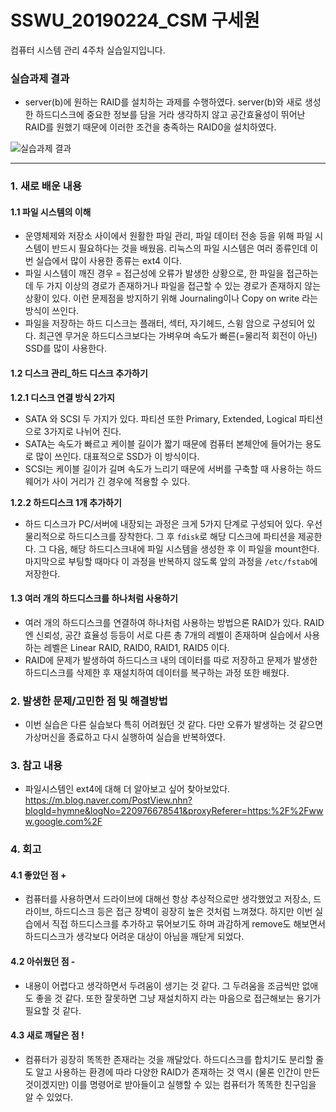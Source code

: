 # SSWU_20190224_CSM 구세원 

컴퓨터 시스템 관리 4주차 실습일지입니다.

### 실습과제 결과

- server(b)에 원하는 RAID를 설치하는 과제를 수행하였다. server(b)와 새로 생성한 하드디스크에 중요한 정보를 담을 거라 생각하지 않고 공간효율성이 뛰어난 RAID를 원했기 때문에 이러한 조건을 충족하는 RAID0을 설치하였다. 

![실습과제 결과](https://user-images.githubusercontent.com/65717358/113588123-b4dcc880-966a-11eb-8505-cb13df0f6f1c.PNG)

 
---  
### 1. 새로 배운 내용

#### 1.1 파일 시스템의 이해

- 운영체제와 저장소 사이에서 원활한 파일 관리, 파일 데이터 전송 등을 위해 파일 시스템이 반드시 필요하다는 것을 배웠음. 리눅스의 파일 시스템은 여러 종류인데 이번 실습에서 많이 사용한 종류는 ext4 이다. 
- 파일 시스템이 깨진 경우 = 접근성에 오류가 발생한 상황으로, 한 파일을 접근하는데 두 가지 이상의 경로가 존재하거나 파일을 접근할 수 있는 경로가 존재하지 않는 상황이 있다. 이런 문제점을 방지하기 위해 Journaling이나 Copy on write 라는 방식이 쓰인다. 
- 파일을 저장하는 하드 디스크는 플래터, 섹터, 자기헤드, 스윙 암으로 구성되어 있다. 최근엔 무거운 하드디스크보다는 가벼우며 속도가 빠른(=물리적 회전이 아닌) SSD를 많이 사용한다. 
 
#### 1.2 디스크 관리_하드 디스크 추가하기
**1.2.1 디스크 연결 방식 2가지** 
- SATA 와 SCSI 두 가지가 있다. 파티션 또한 Primary, Extended, Logical 파티션으로 3가지로 나뉘어 진다. 
- SATA는 속도가 빠르고 케이블 길이가 짧기 때문에 컴퓨터 본체안에 들어가는 용도로 많이 쓰인다. 대표적으로 SSD가 이 방식이다. 
- SCSI는 케이블 길이가 길며 속도가 느리기 때문에 서버를 구축할 때 사용하는 하드웨어가 사이 거리가 긴 경우에 적용할 수 있다. 

**1.2.2 하드디스크 1개 추가하기**
  - 하드 디스크가 PC/서버에 내장되는 과정은 크게 5가지 단계로 구성되어 있다. 우선 물리적으로 하드디스크를  장착한다. 그 후 `fdisk`로 해당 디스크에 파티션을 제공한다. 그 다음, 해당 하드디스크내에 파일 시스템을 생성한 후 이 파일을 mount한다. 마지막으로 부팅할 때마다 이 과정을 반복하지 않도록 앞의 과정을 `/etc/fstab`에 저장한다. 
    
#### 1.3 여러 개의 하드디스크를 하나처럼 사용하기 

- 여러 개의 하드디스크를 연결하여 하나처럼 사용하는 방법으론 RAID가 있다. RAID엔 신뢰성, 공간 효율성 등등이 서로 다른 총 7개의 레벨이 존재하며 실습에서 사용하는 레벨은 Linear RAID, RAID0, RAID1, RAID5 이다. 
- RAID에 문제가 발생하여 하드디스크 내의 데이터를 따로 저장하고 문제가 발생한 하드디스크를 삭제한 후 재설치하여 데이터를 복구하는 과정 또한 배웠다. 


### 2. 발생한 문제/고민한 점 및 해결방법

	
- 이번 실습은 다른 실습보다 특히 어려웠던 것 같다. 다만 오류가 발생하는 것 같으면 가상머신을 종료하고 다시 실행하여 실습을 반복하였다. 


### 3. 참고 내용

- 파일시스템인 ext4에 대해 더 알아보고 싶어 찾아보았다. https://m.blog.naver.com/PostView.nhn?blogId=hymne&logNo=220976678541&proxyReferer=https:%2F%2Fwww.google.com%2F 


### 4. 회고    
    
#### 4.1 좋았던 점 +
	
- 컴퓨터를 사용하면서 드라이브에 대해선 항상 추상적으로만 생각했었고 저장소, 드라이브, 하드디스크 등은 접근 장벽이 굉장히 높은 것처럼 느껴졌다. 하지만 이번 실습에서 직접 하드디스크를 추가하고 묶어보기도 하며 과감하게 remove도 해보면서 하드디스크가 생각보다 어려운 대상이 아님을 깨닫게 되었다. 

#### 4.2 아쉬웠던 점 -
	
- 내용이 어렵다고 생각하면서 두려움이 생기는 것 같다. 그 두려움을 조금씩만 없애도 좋을 것 같다. 또한 잘못하면 그냥 재설치하지 라는 마음으로 접근해보는 용기가 필요할 것 같다. 
  
#### 4.3 새로 깨달은 점 !
	
- 컴퓨터가 굉장히 똑똑한 존재라는 것을 깨달았다. 하드디스크를 합치기도 분리할 줄도 알고 사용하는 환경에 따라 다양한 RAID가 존재하는 것 역시 (물론  인간이 만든 것이겠지만) 이를 명령어로 받아들이고 실행할 수 있는 컴퓨터가 똑똑한 친구임을 알 수 있었다. 	  

